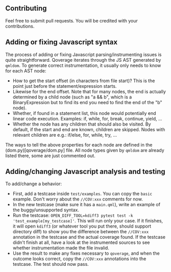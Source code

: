 ## Contributing

Feel free to submit pull requests. You will be credited with your contributions.

## Adding or fixing Javascript syntax

The process of adding or fixing Javascript parsing/instrumenting issues is quite straightforward. Qoverage iterates through the JS AST generated by `qmldom`. To generate correct instrumentation, it usually only needs to know for each AST node:

* How to get the start offset (in characters from file start)? This is the point just before the statement/expression starts.
* Likewise for the end offset. Note that for many nodes, the end is actually determined by a child node (such as "a && b", which is a BinaryExpression but to find its end you need to find the end of the "b" node).
* Whether, if found in a statement list, this node would potentially end linear code execution. Examples: if, while, for, break, continue, yield, ...
* Whether the node has any children that should also be visited. By default, if the start and end are known, children are skipped. Nodes with relevant children are e.g.: if/else, for, while, try, ...

The ways to tell the above properties for each node are defined in the (dom.py)[qoverage/dom.py] file. All node types given by `qmldom` are already listed there, some are just commented out.

## Adding/changing Javascript analysis and testing

To add/change a behavior:

* First, add a testcase inside `test/examples`. You can copy the `basic` example. Don't worry about the `//COV:xxx` comments for now.
* In the new testcase (make sure it has a `main.qml`), write an example of the buggy/unsupported syntax.
* Run the testcase: `OPEN_DIFF_TOOL=kdiff3 pytest test -k 'test_example[my_testcase]'`. This will run only your case. If it finishes, it will open `kdiff3` (or whatever tool you put there, should support directory diff) to show you the difference between the `//COV:xxx` annotation in the testcase and the actual coverage found. If the testcase didn't finish at all, have a look at the instrumented sources to see whether instrumentation made the file invalid.
* Use the result to make any fixes necessary to `qoverage`, and when the outcome looks correct, copy the `//COV:xxx` annotations into the testcase. The test should now pass.